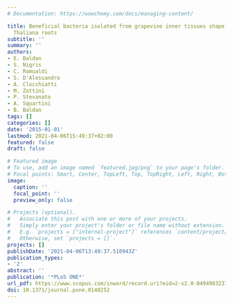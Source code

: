 ```yaml
---
# Documentation: https://wowchemy.com/docs/managing-content/

title: Beneficial bacteria isolated from grapevine inner tissues shape arabidopsis
  Thaliana roots
subtitle: ''
summary: ''
authors:
- E. Baldan
- S. Nigris
- C. Romualdi
- S. D'Alessandro
- A. Clocchiatti
- M. Zottini
- P. Stevanato
- A. Squartini
- B. Baldan
tags: []
categories: []
date: '2015-01-01'
lastmod: 2021-04-06T15:49:37+02:00
featured: false
draft: false

# Featured image
# To use, add an image named `featured.jpg/png` to your page's folder.
# Focal points: Smart, Center, TopLeft, Top, TopRight, Left, Right, BottomLeft, Bottom, BottomRight.
image:
  caption: ''
  focal_point: ''
  preview_only: false

# Projects (optional).
#   Associate this post with one or more of your projects.
#   Simply enter your project's folder or file name without extension.
#   E.g. `projects = ["internal-project"]` references `content/project/deep-learning/index.md`.
#   Otherwise, set `projects = []`.
projects: []
publishDate: '2021-04-06T13:49:37.510943Z'
publication_types:
- '2'
abstract: ''
publication: '*PLoS ONE*'
url_pdf: https://www.scopus.com/inward/record.uri?eid=2-s2.0-84949032376&doi=10.1371%2fjournal.pone.0140252&partnerID=40&md5=54174098c26df9c062627991254206a3
doi: 10.1371/journal.pone.0140252
---
```

